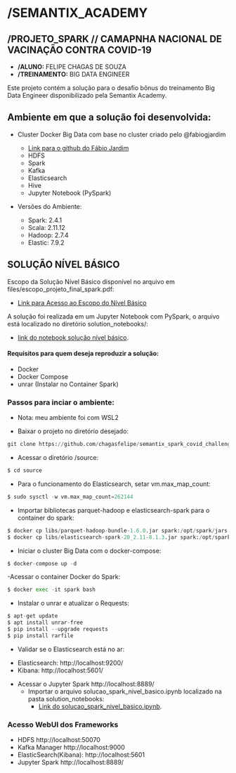 # **/SEMANTIX_ACADEMY**
## **/PROJETO_SPARK // CAMAPNHA NACIONAL DE VACINAÇÃO CONTRA COVID-19**
 - **/ALUNO:** FELIPE CHAGAS DE SOUZA
 - **/TREINAMENTO:** BIG DATA ENGINEER 

Este projeto contém a solução para o desafio bônus do treinamento Big Data Engineer disponibilizado pela Semantix Academy.

## **Ambiente em que a solução foi desenvolvida:**
- Cluster Docker Big Data com base no cluster criado pelo @fabiogjardim
  + [Link para o github do Fábio Jardim](https://github.com/fabiogjardim/bigdata_docker)
  + HDFS
  + Spark
  + Kafka
  + Elasticsearch
  + Hive
  + Jupyter Notebook (PySpark)

- Versões do Ambiente:
  + Spark: 2.4.1
  + Scala: 2.11.12
  + Hadoop: 2.7.4
  + Elastic: 7.9.2

## **SOLUÇÃO NÍVEL BÁSICO**

Escopo da Solução Nível Básico disponível no arquivo em files/escopo_projeto_final_spark.pdf:
- [Link para Acesso ao Escopo do Nível Básico](https://github.com/chagasfelipe/semantix_spark_covid_challenge/blob/main/files/escopo_projeto_final_spark.pdf)

A solução foi realizada em um Jupyter Notebook com PySpark, o arquivo está localizado no diretório solution_notebooks/:
+ [link do notebook solução nível básico](https://github.com/chagasfelipe/semantix_spark_covid_challenge/blob/main/solution_notebooks/solucao_spark_nivel_basico.ipynb).

#### **Requisitos para quem deseja reproduzir a solução:**
- Docker 
- Docker Compose
- unrar (Instalar no Container Spark)

### **Passos para inciar o ambiente:**
+ Nota: meu ambiente foi com WSL2
- Baixar o projeto no diretório desejado:
```python
git clone https://github.com/chagasfelipe/semantix_spark_covid_challenge.git
```
- Acessar o diretório /source:
```python
$ cd source
```
- Para o funcionamento do Elasticsearch, setar vm.max_map_count:
```python
$ sudo sysctl -w vm.max_map_count=262144
```
- Importar bibliotecas parquet-hadoop e elasticsearch-spark para o container do spark:
```python
$ docker cp libs/parquet-hadoop-bundle-1.6.0.jar spark:/opt/spark/jars
$ docker cp libs/elasticsearch-spark-20_2.11-8.1.3.jar spark:/opt/spark/jars
```
- Iniciar o cluster Big Data com o docker-compose:
```python
$ docker-compose up -d
```

-Acessar o container Docker do Spark:
```python
$ docker exec -it spark bash
```

- Instalar o unrar e atualizar o Requests:
```python
$ apt-get update
$ apt install unrar-free
$ pip install --upgrade requests
$ pip install rarfile
```

- Validar se o Elasticsearch está no ar:
 + Elasticsearch: http://localhost:9200/
 + Kibana: http://localhost:5601/

- Acessar o Jupyter Spark http://localhost:8889/
  + Importar o arquivo solucao_spark_nivel_basico.ipynb localizado na pasta solution_notebooks:
    + [Link do solucao_spark_nivel_basico.ipynb](https://github.com/chagasfelipe/semantix_spark_covid_challenge/blob/main/solution_notebooks/solucao_spark_nivel_basico.ipynb).


### **Acesso WebUI dos Frameworks**
- HDFS http://localhost:50070
- Kafka Manager http://localhost:9000
- ElasticSearch(Kibana): http://localhost:5601
- Jupyter Spark http://localhost:8889/
